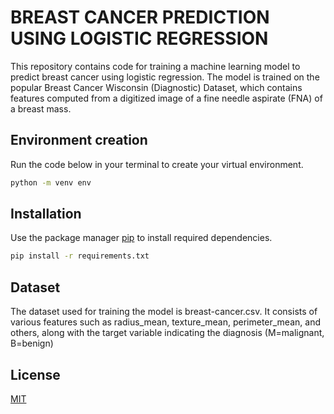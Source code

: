 # BREAST CANCER PREDICTION USING LOGISTIC REGRESSION

This repository contains code for training a machine learning model to predict breast cancer using logistic regression. The model is trained on the popular Breast Cancer Wisconsin (Diagnostic) Dataset, which contains features computed from a digitized image of a fine needle aspirate (FNA) of a breast mass.

## Environment creation
Run the code below in your terminal to create your virtual environment.

```bash
python -m venv env
```

## Installation

Use the package manager [pip](https://pip.pypa.io/en/stable/) to install required dependencies.

```bash
pip install -r requirements.txt
```

## Dataset
The dataset used for training the model is breast-cancer.csv. It consists of various features such as radius_mean, texture_mean, perimeter_mean, and others, along with the target variable indicating the diagnosis (M=malignant, B=benign)



## License

[MIT](https://choosealicense.com/licenses/mit/)